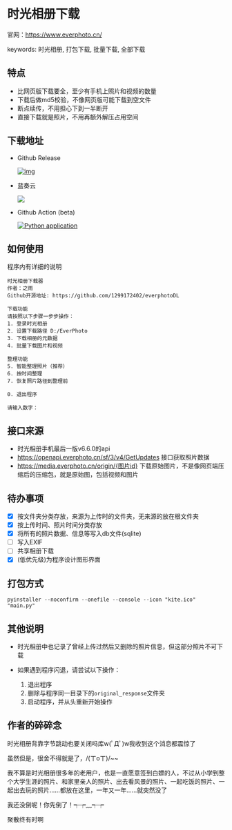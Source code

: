 # 时光相册下载

官网：https://www.everphoto.cn/

keywords: 时光相册, 打包下载, 批量下载, 全部下载

## 特点

- 比网页版下载要全，至少有手机上照片和视频的数量
- 下载后做md5校验，不像网页版可能下载到空文件
- 断点续传，不用担心下到一半断开
- 直接下载就是照片，不用再额外解压占用空间

## 下载地址

- Github Release
  
  [![img](https://img.shields.io/github/v/release/1299172402/BBDown_GUI?label=%E7%89%88%E6%9C%AC)](https://github.com/1299172402/BBDown_GUI/releases)
  
- 蓝奏云

  [![](https://img.shields.io/badge/蓝奏云盘-密码:ever-blue)](https://zhiyuyu.lanzout.com/b09d8e0af) 

- Github Action (beta)
  
  [![Python application](https://github.com/1299172402/everphotoDL/actions/workflows/build.yml/badge.svg)](https://github.com/1299172402/everphotoDL/actions/workflows/build.yml)


## 如何使用

程序内有详细的说明
```
时光相册下载器
作者：之雨
Github开源地址: https://github.com/1299172402/everphotoDL

下载功能
请按照以下步骤一步步操作：
1. 登录时光相册 
2. 设置下载路径 D:/EverPhoto
3. 下载相册的元数据
4. 批量下载图片和视频

整理功能
5. 智能整理照片（推荐）
6. 按时间整理
7. 恢复照片路径到整理前

0. 退出程序

请输入数字：

```

## 接口来源

- 时光相册手机最后一版v6.6.0的api
- https://openapi.everphoto.cn/sf/3/v4/GetUpdates 接口获取照片数据
- https://media.everphoto.cn/origin/{图片id} 下载原始图片，不是像网页端压缩后的压缩包，就是原始图，包括视频和图片

## 待办事项

- [x] 按文件夹分类存放，来源为上传时的文件夹，无来源的放在根文件夹
- [x] 按上传时间、照片时间分类存放
- [x] 将所有的照片数据、信息等写入db文件(sqlite)
- [ ] 写入EXIF
- [ ] 共享相册下载
- [x] (低优先级)为程序设计图形界面

## 打包方式

```
pyinstaller --noconfirm --onefile --console --icon "kite.ico"  "main.py"
```

## 其他说明

- 时光相册中也记录了曾经上传过然后又删除的照片信息，但这部分照片不可下载

- 如果遇到程序闪退，请尝试以下操作：
  1. 退出程序
  2. 删除与程序同一目录下的`original_response`文件夹
  3. 启动程序，并从头重新开始操作


## 作者的碎碎念

时光相册背靠字节跳动也要关闭吗库w(ﾟДﾟ)w我收到这个消息都震惊了

虽然但是，很舍不得就是了，/(ㄒoㄒ)/~~

我不算是时光相册很多年的老用户，也是一直愿意签到白嫖的人，不过从小学到整个大学生涯的照片、和家里亲人的照片、出去看风景的照片、一起吃饭的照片、一起出去玩的照片……都放在这里，一年又一年……就突然没了

我还没倒呢！你先倒了！┭┮﹏┭┮

聚散终有时啊
